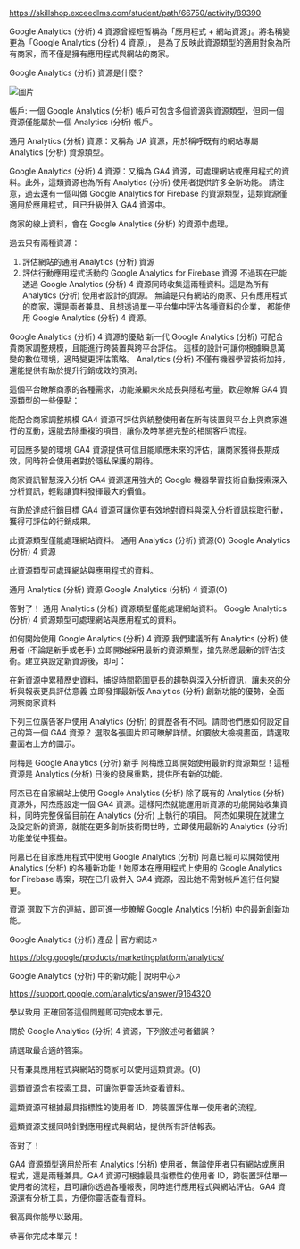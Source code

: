 
https://skillshop.exceedlms.com/student/path/66750/activity/89390

Google Analytics (分析) 4 資源曾經短暫稱為「應用程式 + 網站資源」。將名稱變更為「Google Analytics (分析) 4 資源」，
是為了反映此資源類型的適用對象為所有商家，而不僅是擁有應用程式與網站的商家。

Google Analytics (分析) 資源是什麼？

![圖片](https://github.com/comtw2005/GoogleCLI/assets/46416652/f39a44ae-80b3-4980-bc02-b9ddb436a125)

帳戶: 一個 Google Analytics (分析) 帳戶可包含多個資源與資源類型，但同一個資源僅能屬於一個 Analytics (分析) 帳戶。

通用 Analytics (分析) 資源：又稱為 UA 資源，用於稱呼既有的網站專屬 Analytics (分析) 資源類型。

Google Analytics (分析) 4 資源：又稱為 GA4 資源，可處理網站或應用程式的資料。此外，這類資源也為所有 Analytics (分析) 使用者提供許多全新功能。
請注意，過去還有一個叫做 Google Analytics for Firebase 的資源類型，這類資源僅適用於應用程式，且已升級併入 GA4 資源中。



商家的線上資料，會在 Google Analytics (分析) 的資源中處理。

過去只有兩種資源：
1. 評估網站的通用 Analytics (分析) 資源
2. 評估行動應用程式活動的 Google Analytics for Firebase 資源
不過現在已能透過 Google Analytics (分析) 4 資源同時收集這兩種資料。這是為所有 Analytics (分析) 使用者設計的資源。
無論是只有網站的商家、只有應用程式的商家，還是兩者兼具、且想透過單一平台集中評估各種資料的企業，
都能使用 Google Analytics (分析) 4 資源。


Google Analytics (分析) 4 資源的優點
新一代 Google Analytics (分析) 可配合貴商家調整規模，且能進行跨裝置與跨平台評估。
這樣的設計可讓你根據瞬息萬變的數位環境，適時變更評估策略。
Analytics (分析) 不僅有機器學習技術加持，還能提供有助於提升行銷成效的預測。

這個平台瞭解商家的各種需求，功能兼顧未來成長與隱私考量。歡迎瞭解 GA4 資源類型的一些優點：


能配合商家調整規模
GA4 資源可評估與統整使用者在所有裝置與平台上與商家進行的互動，還能去除重複的項目，讓你及時掌握完整的相關客戶流程。

可因應多變的環境
GA4 資源提供可信且能順應未來的評估，讓商家獲得長期成效，同時符合使用者對於隱私保護的期待。

商家資訊智慧深入分析
GA4 資源運用強大的 Google 機器學習技術自動探索深入分析資訊，輕鬆讓資料發揮最大的價值。


有助於達成行銷目標
GA4 資源可讓你更有效地對資料與深入分析資訊採取行動，獲得可評估的行銷成果。

此資源類型僅能處理網站資料。
通用 Analytics (分析) 資源(O)
Google Analytics (分析) 4 資源

此資源類型可處理網站與應用程式的資料。

通用 Analytics (分析) 資源
Google Analytics (分析) 4 資源(O)

答對了！
通用 Analytics (分析) 資源類型僅能處理網站資料。
Google Analytics (分析) 4 資源類型可處理網站與應用程式的資料。

如何開始使用 Google Analytics (分析) 4 資源
我們建議所有 Analytics (分析) 使用者 (不論是新手或老手) 立即開始採用最新的資源類型，搶先熟悉最新的評估技術。建立與設定新資源後，即可：

在新資源中累積歷史資料，捕捉時間範圍更長的趨勢與深入分析資訊，讓未來的分析與報表更具評估意義
立即發揮最新版 Analytics (分析) 創新功能的優勢，全面洞察商家資料

下列三位廣告客戶使用 Analytics (分析) 的資歷各有不同。請問他們應如何設定自己的第一個 GA4 資源？
選取各張圖片即可瞭解詳情。如要放大檢視畫面，請選取畫面右上方的圖示。



阿梅是 Google Analytics (分析) 新手
阿梅應立即開始使用最新的資源類型！這種資源是 Analytics (分析) 日後的發展重點，提供所有新的功能。


阿杰已在自家網站上使用 Google Analytics (分析)
除了既有的 Analytics (分析) 資源外，阿杰應設定一個 GA4 資源。這樣阿杰就能運用新資源的功能開始收集資料，同時完整保留目前在 Analytics (分析) 上執行的項目。
阿杰如果現在就建立及設定新的資源，就能在更多創新技術問世時，立即使用最新的 Analytics (分析) 功能並從中獲益。


阿嘉已在自家應用程式中使用 Google Analytics (分析)
阿嘉已經可以開始使用 Analytics (分析) 的各種新功能！她原本在應用程式上使用的 Google Analytics for Firebase 專案，現在已升級併入 GA4 資源，因此她不需對帳戶進行任何變更。


資源
選取下方的連結，即可進一步瞭解 Google Analytics (分析) 中的最新創新功能。

Google Analytics (分析) 產品 | 官方網誌↗ 

https://blog.google/products/marketingplatform/analytics/

Google Analytics (分析) 中的新功能 | 說明中心↗

https://support.google.com/analytics/answer/9164320



學以致用
正確回答這個問題即可完成本單元。



關於 Google Analytics (分析) 4 資源，下列敘述何者錯誤？

請選取最合適的答案。

只有兼具應用程式與網站的商家可以使用這類資源。(O)

這類資源含有探索工具，可讓你更靈活地查看資料。

這類資源可根據最具指標性的使用者 ID，跨裝置評估單一使用者的流程。

這類資源支援同時針對應用程式與網站，提供所有評估報表。


答對了！

GA4 資源類型適用於所有 Analytics (分析) 使用者，無論使用者只有網站或應用程式，還是兩種兼具。GA4 資源可根據最具指標性的使用者 ID，跨裝置評估單一使用者的流程，且可讓你透過各種報表，同時進行應用程式與網站評估。GA4 資源還有分析工具，方便你靈活查看資料。

很高興你能學以致用。

恭喜你完成本單元！











